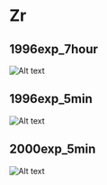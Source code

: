 # Zr

## 1996exp_7hour

![Alt text](Zr_1996exp_7hour.png)

## 1996exp_5min

![Alt text](Zr_1996exp_5min.png)

## 2000exp_5min

![Alt text](Zr_2000exp_5min.png)

